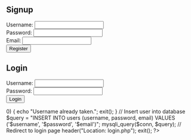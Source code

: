 <!DOCTYPE html>
<html>
<head>
	<title>Signup</title>
</head>
<body>
	<h2>Signup</h2>
	<form action="register.php" method="POST">
		<label for="username">Username:</label>
		<input type="text" name="username" id="username" required><br>
		<label for="password">Password:</label>
		<input type="password" name="password" id="password" required><br>
		<label for="email">Email:</label>
		<input type="email" name="email" id="email" required><br>
		<input type="submit" value="Register">
	</form>
</body>
</html>
<!DOCTYPE html>
<html>
<head>
	<title>Login</title>
</head>
<body>
	<h2>Login</h2>
	<form action="login_check.php" method="POST">
		<label for="username">Username:</label>
		<input type="text" name="username" id="username" required><br>
		<label for="password">Password:</label>
		<input type="password" name="password" id="password" required><br>
		<input type="submit" value="Login">
	</form>
</body>
</html>

<?php
	// Get form data
	$username = $_POST['username'];
	$password = $_POST['password'];
	$email = $_POST['email'];

	// Connect to database
	$conn = mysqli_connect("localhost", "username", "password", "database");

	// Check if username is taken
	$query = "SELECT * FROM users WHERE username = '$username'";
	$result = mysqli_query($conn, $query);
	if (mysqli_num_rows($result) > 0) {
		echo "Username already taken.";
		exit();
	}

	// Insert user into database
	$query = "INSERT INTO users (username, password, email) VALUES ('$username', '$password', '$email')";
	mysqli_query($conn, $query);

	// Redirect to login page
	header("Location: login.php");
	exit();
?>


